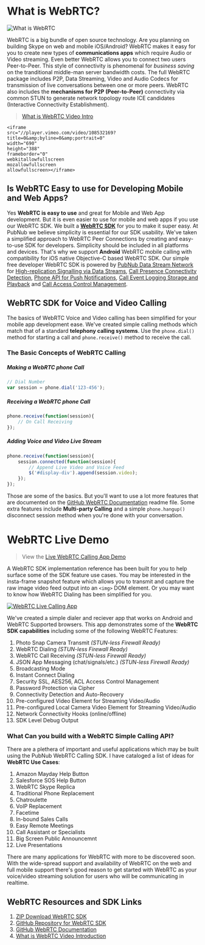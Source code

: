 # What is WebRTC?

![What is WebRTC](http://stephenlb.github.io/webrtc-sdk/blogs/webrtc-overview.png)

WebRTC is a big bundle of open source technology.
Are you planning on building Skype on web and mobile iOS/Android?
WebRTC makes it easy for you to create new types of 
**communications apps** which require Audio or Video streaming.
Even better WebRTC allows you to connect two users Peer-to-Peer.
This style of connectivity is phenomenal for *business saving* 
on the tranditional middle-man server bandwidth costs.
The full WebRTC package includes P2P, Data Streaming, Video and Audio Codecs 
for transmission of live conversations between one or more peers.
WebRTC also includes the **mechanisms for P2P (Peer-to-Peer)** connectivity via common STUN
to generate network topology route ICE candidates (Interactive Connectivity Establishment).

> [What is WebRTC Video Intro](https://vimeo.com/108532169)

```
<iframe 
src="//player.vimeo.com/video/108532169?title=0&amp;byline=0&amp;portrait=0" 
width="690" 
height="388" 
frameborder="0" 
webkitallowfullscreen 
mozallowfullscreen 
allowfullscreen></iframe>
```


## Is **WebRTC Easy** to use for Developing Mobile and Web Apps?

Yes **WebRTC is easy to use** and great for Mobile and Web App development.
But it is even easier to use for mobile and web apps if you use our WebRTC SDK.
We built a **[WebRTC SDK](https://github.com/stephenlb/webrtc-sdk/)** for you to make it super easy.
At PubNub we believe simplicity is essential for our SDK usability.
We've taken a simplified approach to WebRTC Peer Connections by creating
and easy-to-use SDK for developers.
Simplicity should be included in all platforms and devices.
That's why we support **Android** WebRTC mobile calling
with compatibility for iOS native Objective-C based WebRTC SDK.
Our simple free developer WebRTC SDK is powered by
[PubNub Data Stream Network](http://www.pubnub.com/) for 
[High-replication Signalling via Data Streams](http://www.pubnub.com/how-it-works/data-streams/), 
[Call Presence Connectivity Detection](http://www.pubnub.com/how-it-works/presence/), 
[Phone API for Push Notifications](http://www.pubnub.com/how-it-works/mobile-push/), 
[Call Event Logging Storage and Playback](http://www.pubnub.com/how-it-works/storage-and-playback/) and
[Call Access Control Management](http://www.pubnub.com/how-it-works/access-manager/).

## WebRTC SDK for Voice and Video Calling

The basics of WebRTC Voice and Video calling has been simplified for your mobile app development ease.
We've created simple calling methods which match that of a standard **telephony calling systems**.
Use the `phone.dial()` method for starting a call and `phone.receive()` method to receive the call.

### The Basic Concepts of WebRTC Calling

##### Making a WebRTC phone Call

```javascript
// Dial Number
var session = phone.dial('123-456');
```

##### Receiving a WebRTC phone Call

```javascript
phone.receive(function(session){
    // On Call Receiving
});
```

##### Adding Voice and Video Live Stream

```javascript
phone.receive(function(session){
    session.connected(function(session){
        // Append Live Video and Voice Feed
        $('#display-div').append(session.video);
    });
});
```

Those are some of the basics.
But you'll want to use a lot more features that are documented on the 
[GitHub WebRTC Documentation](https://github.com/stephenlb/webrtc-sdk/blob/gh-pages/README.md) 
readme file.
Some extra features include **Multi-party Calling** and a 
simple `phone.hangup()` disconnect session method when 
you're done with your conversation.

# WebRTC Live Demo

> View the [Live WebRTC Calling App Demo](http://stephenlb.github.io/webrtc-sdk/)

A WebRTC SDK implementation reference has been built for you to help surface
some of the SDK feature use cases.
You may be interested in the insta-frame snapshot feature which allows
you to transmit and capture the raw
image video feed output into an `<img>` DOM element.
Or you may want to know how WebRTC Dialing has been simplified for you.

[![WebRTC Live Calling App](http://stephenlb.github.io/webrtc-sdk/blogs/webrtc-demo.gif)](http://stephenlb.github.io/webrtc-sdk/)

We've created a simple dialer and reciever app that works on Android and WebRTC Supported browsers.
This app demonstrates some of the **WebRTC SDK capabilities** including some of the following WebRTC Features:

 1. Photo Snap Camera Transmit             *(STUN-less Firewall Ready)*
 1. WebRTC Dialing                         *(STUN-less Firewall Ready)*
 1. WebRTC Call Receiving                  *(STUN-less Firewall Ready)*
 1. JSON App Messaging (chat/signals/etc.) *(STUN-less Firewall Ready)*
 1. Broadcasting Mode
 1. Instant Connect Dialing
 1. Security SSL, AES256, ACL Access Control Management
 1. Password Protection via Cipher
 1. Connectivity Detection and Auto-Recovery
 1. Pre-configured Video Element for Streaming Video/Audio
 1. Pre-configured Local Camera Video Element for Streaming Video/Audio
 1. Network Connectivity Hooks (online/offline)
 1. SDK Level Debug Output


### What Can you build with a WebRTC Simple Calling API?

There are a plethera of important and useful applications which may
be built using the PubNub WebRTC Calling SDK.
I have cataloged a list of ideas for **WebRTC Use Cases**:

 1. Amazon Mayday Help Button
 2. Salesforce SOS Help Button
 3. WebRTC Skype Replica
 4. Traditional Phone Replacement
 5. Chatroulette
 6. VoIP Replacement
 7. Facetime
 8. In-bound Sales Calls
 9. Easy Remote Meetings
 10. Call Assistant or Specialists
 11. Big Screen Public Announcemnt
 12. Live Presentations

There are many applications for WebRTC with more to be discovered soon.
With the wide-spread support and availability of WebRTC on the web and full mobile support
there's good reason to get started with WebRTC as your voice/video streaming solution
for users who will be communicating in realtime.

## WebRTC Resources and SDK Links

 1. [ZIP Download WebRTC SDK](https://github.com/stephenlb/webrtc-sdk/archive/gh-pages.zip)
 1. [GitHub Repository for WebRTC SDK](https://github.com/stephenlb/webrtc-sdk/) 
 1. [GitHub WebRTC Documentation](https://github.com/stephenlb/webrtc-sdk/blob/gh-pages/README.md) 
 1. [What is WebRTC Video Introduction](https://vimeo.com/108532169)

